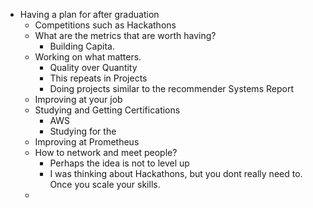 - Having a plan for after graduation
	- Competitions such as Hackathons
	- What are the metrics that are worth having?
		- Building Capita.
	- Working on what matters.
		- Quality over Quantity
		- This repeats in Projects
		- Doing projects similar to the recommender Systems Report
	- Improving at your job
	- Studying and Getting Certifications
		- AWS
		- Studying for the
	- Improving at Prometheus
	- How to network and meet people?
		- Perhaps the idea is not to level up
		- I was thinking about Hackathons, but you dont really need to. Once you scale your skills.
	-